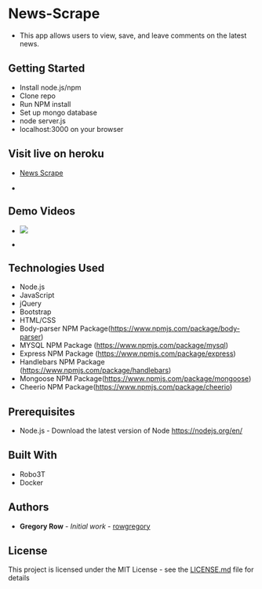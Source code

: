 # News-Scrape

 * This app allows users to view, save, and leave comments on the latest news.

## Getting Started

 * Install node.js/npm
 * Clone repo
 * Run NPM install
 * Set up mongo database
 * node server.js
 * localhost:3000 on your browser

## Visit live on heroku

 * [News Scrape](https://newsscrapegr.herokuapp.com/)

 * ![]()
     
## Demo Videos

 * ![](public/images/News-Scrape.gif?raw=true)

 * ![]()
 
## Technologies Used

 * Node.js
 * JavaScript
 * jQuery
 * Bootstrap
 * HTML/CSS
 * Body-parser NPM Package(https://www.npmjs.com/package/body-parser)
 * MYSQL NPM Package (https://www.npmjs.com/package/mysql)
 * Express NPM Package (https://www.npmjs.com/package/express)
 * Handlebars NPM Package (https://www.npmjs.com/package/handlebars)
 * Mongoose NPM Package(https://www.npmjs.com/package/mongoose)
 * Cheerio NPM Package(https://www.npmjs.com/package/cheerio)

## Prerequisites

 - Node.js - Download the latest version of Node https://nodejs.org/en/

## Built With

 * Robo3T
 * Docker

## Authors

 * **Gregory Row** - *Initial work* - [rowgregory](https://github.com/rowgregory)

## License

This project is licensed under the MIT License - see the [LICENSE.md](LICENSE.md) file for details

